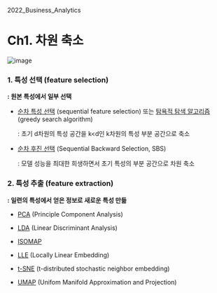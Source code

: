 2022_Business_Analytics

# Ch1. 차원 축소 
![image](https://user-images.githubusercontent.com/67623921/195076458-b650b386-e4d5-4da8-98fe-46119ec53ba0.png)


### 1. 특성 선택 (feature selection)
**: 원본 특성에서 일부 선택**


- <u>순차 특성 선택</u> (sequential feature selection) 또는 <u>탐욕적 탐색 알고리즘</u> (greedy search algorithm)

    : 초기 d차원의 특성 공간을 k<d인 k차원의 특성 부분 공간으로 축소
    
    
- [순차 후진 선택](https://github.com/yeseul97/2022_Business_Analytics/blob/main/Code/1.%20%ED%9B%84%EC%A7%84%20%EC%A0%9C%EA%B1%B0%EB%B2%95.ipynb) (Sequential Backward Selection, SBS)

    : 모델 성능을 최대한 희생하면서 초기 특성의 부분 공간으로 차원 축소 
    
    
    
    
### 2. 특성 추출 (feature extraction)
**: 일련의 특성에서 얻은 정보로 새로운 특성 만듦**

- <u>PCA</u> (Principle Component Analysis)


- <u>LDA</u> (Linear Discriminant Analysis)


- <u>ISOMAP</u> 


- <u>LLE</u> (Locally Linear Embedding)


- <u>t-SNE</u> (t-distributed stochastic neighbor embedding)


- <u>UMAP</u> (Unifom Manifold Approximation and Projection)
